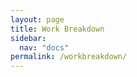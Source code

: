 ```yaml
---
layout: page
title: Work Breakdown
sidebar:
  nav: "docs"
permalink: /workbreakdown/
---
```

<html>
  <head>
  <style
    * {
      box-sizing: border-box;
    } 
    .column {
      float: left;
      width: 50%;
      padding: 5px;
    }
    .row::after {
      content: "";
      clear: both;
      display: table;
    }
   </style></head>
  <body>
    <div class = "row">
      <div class = "column">
        <h2>Michael</h2>
          <ul>
            <li>Literature Review</li>
              <li>EMG Data Collection</li>
              <li>Dataset Compilation</li> 
              <li>Feature Extraction Code</li>
              <li>ANN Training/Evaluating</li> 
              <li>EMG Data Collection</li>
              <li>Website/Presentations</li> 
          </ul>
      </div>
      <div class = "column">
        <h2>Viacheslav</h2>
        <ul>
          <li>Literature Review</li>
            <li>EMG Cleaning</li>
            <li>EMG Data Collection</li>
            <li>Dataset Compilation</li> 
            <li>Feature Extraction Code</li>
            <li>ANN Training/Evaluating</li> 
            <li>Android Application</li>
        </ul>
      </div>
    </div>
  </body></html>
